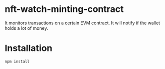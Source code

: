 # nft-watch-minting-contract
It monitors transactions on a certain EVM contract. It will notify if the wallet holds a lot of money.
# Installation
```npm install```
